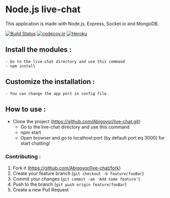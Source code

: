 Node.js live-chat
===

This application is made with Node.js, Express, Socket.io and MongoDB.

[![Build Status](https://travis-ci.org/Abigovor/live-chat.svg?branch=master)](https://travis-ci.org/Abigovor/live-chat)
[![codecov.io](https://codecov.io/github/Abigovor/live-chat/coverage.svg?branch=master)](https://codecov.io/github/Abigovor/live-chat?branch=master)
[![Heroku](https://heroku-badge.herokuapp.com/?app=safe-spire-29011&style=flat)](https://safe-spire-29011.herokuapp.com/)

## Install the modules :

	- Go to the live-chat directory and use this command
	- npm install

## Customize the installation :

	- You can change the app port in config file.
 
  
## How to use :

  - Clone the project (<https://github.com/Abigovor/live-chat.git>)
	- Go to the live-chat directory and use this command
	- npm start
	- Open browser and go to localhost:port (by default port eq 3000) for start chatting!

### Contributing :

1. Fork it (<https://github.com/Abigovor/live-chat/fork>)
2. Create your feature branch (`git checkout -b feature/fooBar`)
3. Commit your changes (`git commit -am 'Add some feature'`)
4. Push to the branch (`git push origin feature/fooBar`)
5. Create a new Pull Request
